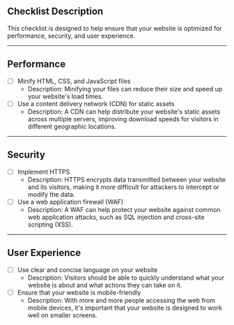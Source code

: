 ## Checklist Description

This checklist is designed to help ensure that your website is optimized for performance, security, and user experience.

---

## Performance

- [ ] Minify HTML, CSS, and JavaScript files
    - Description: Minifying your files can reduce their size and speed up your website's load times.
- [ ] Use a content delivery network (CDN) for static assets
    - Description: A CDN can help distribute your website's static assets across multiple servers, improving download speeds for visitors in different geographic locations.

---

## Security

- [ ] Implement HTTPS
    - Description: HTTPS encrypts data transmitted between your website and its visitors, making it more difficult for attackers to intercept or modify the data.
- [ ] Use a web application firewall (WAF)
    - Description: A WAF can help protect your website against common web application attacks, such as SQL injection and cross-site scripting (XSS).

---

## User Experience

- [ ] Use clear and concise language on your website
    - Description: Visitors should be able to quickly understand what your website is about and what actions they can take on it.
- [ ] Ensure that your website is mobile-friendly
    - Description: With more and more people accessing the web from mobile devices, it's important that your website is designed to work well on smaller screens.


